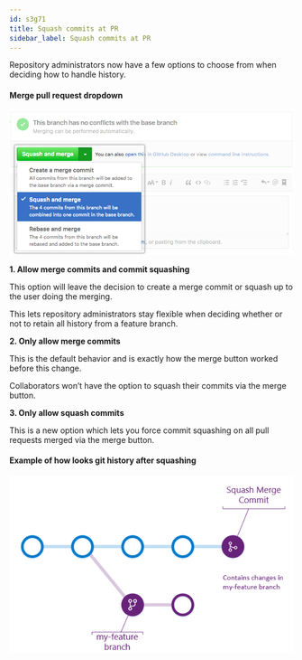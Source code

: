 ```yaml
---
id: s3g71
title: Squash commits at PR
sidebar_label: Squash commits at PR
---
```



Repository administrators now have a few options to choose from when deciding how to handle history.

#### Merge pull request dropdown
![xxx](https://raw.githubusercontent.com/ChickenKyiv/awesome-git-article/master/img/PR/squash-and-merge.png)


**1. Allow merge commits and commit squashing**

This option will leave the decision to create a merge commit or squash up to the user doing the merging.

This lets repository administrators stay flexible when deciding whether or not to retain all history from a feature branch.


**2. Only allow merge commits**

This is the default behavior and is exactly how the merge button worked before this change.

Collaborators won’t have the option to squash their commits via the merge button.


**3. Only allow squash commits**

This is a new option which lets you force commit squashing on all pull requests merged via the merge button.


#### Example of how looks git history after squashing
![xxx](https://raw.githubusercontent.com/ChickenKyiv/awesome-git-article/master/img/PR/squash_merge.png)

